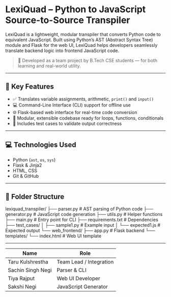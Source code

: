 # LexiQuad – Python to JavaScript Source-to-Source Transpiler

LexiQuad is a lightweight, modular transpiler that converts Python code to equivalent JavaScript. Built using Python’s AST (Abstract Syntax Tree) module and Flask for the web UI, LexiQuad helps developers seamlessly translate backend logic into frontend JavaScript code.

> 🚀 Developed as a team project by B.Tech CSE students — for both learning and real-world utility.

---
## 🧠 Key Features

- ✅ Translates variable assignments, arithmetic, `print()` and `input()`
- 💻 Command-Line Interface (CLI) support for offline use
- 🌐 Flask-based web interface for real-time code conversion
- 🔄 Modular, extensible codebase ready for loops, functions, conditionals
- 📁 Includes test cases to validate output correctness

---

## 💻 Technologies Used

- Python (`ast`, `os`, `sys`)
- Flask & Jinja2
- HTML, CSS
- Git & GitHub

---

## 📂 Folder Structure

lexiquad_transpiler/
├── parser.py # AST parsing of Python code
├── generator.py # JavaScript code generation
├── utils.py # Helper functions
├── main.py # Entry point for CLI
├── requirements.txt # Dependencies
├── test_cases/
│ ├── sample1.py # Example input
│ └── expected1.js # Expected output
└── web_frontend/
├── app.py # Flask backend
└── templates/
└── index.html # Web UI template


---

| Name              | Role                   
| ----------------- | ----------------------- | 
| Taru Kulshrestha  | Team Lead / Integration | 
| Sachin Singh Negi | Parser & CLI            | 
| Tiya Rajput       | Web UI Developer        |
| Sakshi Negi       | JavaScript Generator    |


